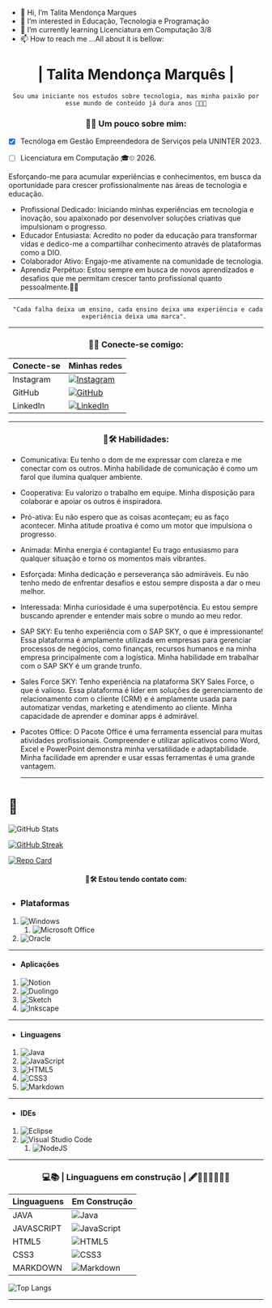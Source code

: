 - 👋 Hi, I’m Talita Mendonça Marques
- 👀 I’m interested in Educação, Tecnologia e Programação
- 🌱 I’m currently learning Licenciatura em Computação 3/8
- 📫 How to reach me ...All about it is bellow:

# <div align="center"> | **Talita Mendonça Marquês**   |</div>

<div align="center"> 
 
 ``` 
 Sou uma iniciante nos estudos sobre tecnologia, mas minha paixão por esse mundo de conteúdo já dura anos 🚀👩‍💻

 ```
</div>

### <div align="center">👩‍💻 Um pouco sobre mim:</div>

- [x] Tecnóloga em Gestão Empreendedora de Serviços pela UNINTER 2023. 

- [ ] Licenciatura em Computação 🎓⏲ 2026.

Esforçando-me para acumular experiências e conhecimentos, em busca da oportunidade para crescer profissionalmente nas áreas de tecnologia e educação.

+ Profissional Dedicado: Iniciando minhas experiências em tecnologia e inovação, sou apaixonado por desenvolver soluções criativas que impulsionam o progresso.
+ Educador Entusiasta: Acredito no poder da educação para transformar vidas e dedico-me a compartilhar conhecimento através de plataformas como a DIO.
+ Colaborador Ativo: Engajo-me ativamente na comunidade de tecnologia.
+ Aprendiz Perpétuo: Estou sempre em busca de novos aprendizados e desafios que me permitam crescer tanto profissional quanto pessoalmente.💪🏾 





----------------------------------------------------------------
<div align="center">
 
```
 "Cada falha deixa um ensino, cada ensino deixa uma experiência e cada experiência deixa uma marca". 

```
</div>


----------------------------------------------------------------

###      <div align="center"> 📲🔗 Conecte-se comigo: </div>

| Conecte-se  | Minhas redes                                                                                                                             |
| --------------    | ---------------------------------------------------------------------------------------------------------------------------------- |
|    Instagram   |[![Instagram](https://img.shields.io/badge/Instagram-000?style=for-the-badge&logo=instagram)](https://www.instagram.com/skyzinha_chan/)|
|         GitHub |[![GitHub](https://img.shields.io/badge/GitHub-000?style=for-the-badge&logo=github&logoColor=white)](+https://github.com/skyzinha-chan)|
|       LinkedIn |[![LinkedIn](https://img.shields.io/badge/LinkedIn-000?style=for-the-badge&logo=linkedin&logoColor=0E76A8)](https://www.linkedin.com/in/talita-mendon%C3%A7a-marques-63b37b155/)|

----------------------------------------------------------------


###      <div align="center">💼🛠 Habilidades:</div>


- Comunicativa: Eu tenho o dom de me expressar com clareza e me conectar com os outros. Minha habilidade de comunicação é como um farol que ilumina qualquer ambiente.
- Cooperativa: Eu valorizo o trabalho em equipe. Minha disposição para colaborar e apoiar os outros é inspiradora.
- Pró-ativa: Eu não espero que as coisas aconteçam; eu as faço acontecer. Minha atitude proativa é como um motor que impulsiona o progresso.
- Animada: Minha energia é contagiante! Eu trago entusiasmo para qualquer situação e torno os momentos mais vibrantes.
- Esforçada: Minha dedicação e perseverança são admiráveis. Eu não tenho medo de enfrentar desafios e estou sempre disposta a dar o meu melhor.
- Interessada: Minha curiosidade é uma superpotência. Eu estou sempre buscando aprender e entender mais sobre o mundo ao meu redor.
- SAP SKY: Eu tenho experiência com o SAP SKY, o que é impressionante! Essa plataforma é amplamente utilizada em empresas para gerenciar processos de negócios, como finanças, recursos humanos e na minha empresa principalmente com a logística. Minha habilidade em trabalhar com o SAP SKY é um grande trunfo.
- Sales Force SKY: Tenho experiência na plataforma SKY Sales Force, o que é valioso. Essa plataforma é líder em soluções de gerenciamento de relacionamento com o cliente (CRM) e é amplamente usada para automatizar vendas, marketing e atendimento ao cliente. Minha capacidade de aprender e dominar apps é admirável.
- Pacotes Office: O Pacote Office é uma ferramenta essencial para muitas atividades profissionais. Compreender e utilizar aplicativos como Word, Excel e PowerPoint demonstra minha versatilidade e adaptabilidade. Minha facilidade em aprender e usar essas ferramentas é uma grande vantagem.

  ----------------------------------------------------------------
 # 🏸 

  ![GitHub Stats](https://github-readme-stats.vercel.app/api?username=skyzinha-chan&theme=transparent&bg_color=000&border_color=30A3DC&show_icons=true&icon_color=30A3DC&title_color=E94D5F&text_color=FFF)
  
  [![GitHub Streak](https://streak-stats.demolab.com/?user=skyzinha-chan&theme=bear&background=000&border=30A3DC&dates=FFF)](https://git.io/streak-stats)



  [![Repo Card](https://github-readme-stats.vercel.app/api/pin/?username=skyzinha-chan&repo=skyzinha-chan&bg_color=000&border_color=30A3DC&show_icons=true&icon_color=30A3DC&title_color=E94D5F&text_color=FFF)](https://github.com/skyzinha-chan/skyzinha-chan)
  

  
####       <div align="center">💼🛠 Estou tendo contato com:</div>
 - ### Plataformas
1. ![Windows](https://img.shields.io/badge/Windows-000?style=for-the-badge&logo=windows&logoColor=2CA5E0)
    1. ![Microsoft Office](https://img.shields.io/badge/Microsoft_Office-D83B01?style=for-the-badge&logo=microsoft-office&logoColor=white)
2. ![Oracle](https://img.shields.io/badge/Oracle-F80000?style=for-the-badge&logo=oracle&logoColor=white)
----------------------------------------------------------------
- ####       Aplicações

1. ![Notion](https://img.shields.io/badge/Notion-%23000000.svg?style=for-the-badge&logo=notion&logoColor=white)
2. ![Duolingo](https://img.shields.io/badge/Duolingo-%234DC730.svg?style=for-the-badge&logo=Duolingo&logoColor=white)
3. ![Sketch](https://img.shields.io/badge/Sketch-FFB387?style=for-the-badge&logo=sketch&logoColor=black)
4. ![Inkscape](https://img.shields.io/badge/Inkscape-e0e0e0?style=for-the-badge&logo=inkscape&logoColor=080A13)
----------------------------------------------------------------



- ####      Linguagens

1. ![Java](https://img.shields.io/badge/java-%23ED8B00.svg?style=for-the-badge&logo=openjdk&logoColor=white)
2. ![JavaScript](https://img.shields.io/badge/javascript-%23323330.svg?style=for-the-badge&logo=javascript&logoColor=%23F7DF1E)
3. ![HTML5](https://img.shields.io/badge/html5-%23E34F26.svg?style=for-the-badge&logo=html5&logoColor=white)
4. ![CSS3](https://img.shields.io/badge/CSS3-000?style=for-the-badge&logo=css3&logoColor=264CE4)
5. ![Markdown](https://img.shields.io/badge/markdown-%23000000.svg?style=for-the-badge&logo=markdown&logoColor=white)
----------------------------------------------------------------
- ####      IDEs
  
1. ![Eclipse](https://img.shields.io/badge/Eclipse-FE7A16.svg?style=for-the-badge&logo=Eclipse&logoColor=white)
2. ![Visual Studio Code](https://img.shields.io/badge/Visual%20Studio%20Code-0078d7.svg?style=for-the-badge&logo=visual-studio-code&logoColor=white)
     1. ![NodeJS](https://img.shields.io/badge/node.js-6DA55F?style=for-the-badge&logo=node.js&logoColor=white)


----------------------------------------------------------------
 
###      <div align="center">  💻📚 | Linguaguens em construção | 🖋👩🏾‍💻👩🏾‍🏫 </div>

| Linguaguens       |  Em Construção                                                                                                                     |
| --------------    | ---------------------------------------------------------------------------------------------------------------------------------- |
| JAVA              | ![Java](https://img.shields.io/badge/java-%23ED8B00.svg?style=for-the-badge&logo=openjdk&logoColor=white)|
| JAVASCRIPT        | ![JavaScript](https://img.shields.io/badge/javascript-%23323330.svg?style=for-the-badge&logo=javascript&logoColor=%23F7DF1E)|
| HTML5             | ![HTML5](https://img.shields.io/badge/html5-%23E34F26.svg?style=for-the-badge&logo=html5&logoColor=white)|
| CSS3              | ![CSS3](https://img.shields.io/badge/CSS3-000?style=for-the-badge&logo=css3&logoColor=264CE4)|
| MARKDOWN          | ![Markdown](https://img.shields.io/badge/markdown-%23000000.svg?style=for-the-badge&logo=markdown&logoColor=white)|

![Top Langs](https://github-readme-stats-git-masterrstaa-rickstaa.vercel.app/api/top-langs/?username=skyzinha-chan&bg_color=000&border_color=30A3DC&title_color=E94D5F&text_color=FFF)

----------------------------------------------------------------

<!---
skyzinha-chan/skyzinha-chan is a ✨ special ✨ repository because its `README.md` (this file) appears on your GitHub profile.
You can click the Preview link to take a look at your changes.
--->
